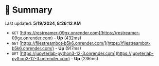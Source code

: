 # 📖 Summary
Last updated: **5/19/2024, 8:26:12 AM**

- `GET` [https://restreamer-09gx.onrender.com](https://restreamer-09gx.onrender.com) - **Up** (432ms)
- `GET` [https://filestreambot-b5k6.onrender.com/](https://filestreambot-b5k6.onrender.com/) - **Up** (917ms)
- `GET` [https://jupyterlab-python3-12-3.onrender.com](https://jupyterlab-python3-12-3.onrender.com) - **Up** (236ms)
